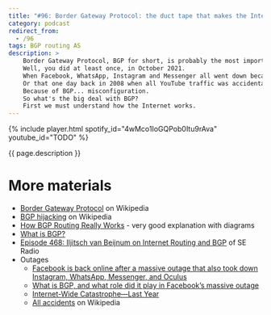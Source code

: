 ```yaml
---
title: "#96: Border Gateway Protocol: the duct tape that makes the Internet work"
category: podcast
redirect_from:
  - /96
tags: BGP routing AS
description: >
    Border Gateway Protocol, BGP for short, is probably the most important protocols you might have never heard of.
    Well, you did at least once, in October 2021.
    When Facebook, WhatsApp, Instagram and Messenger all went down because of BGP misconfiguration.
    Or that one day back in 2008 when all YouTube traffic was accidentally routed to Pakistan.
    Because of BGP... misconfiguration.
    So what's the big deal with BGP?
    First we must understand how the Internet works.
---
```


{% include player.html spotify_id="4wMco1IoGQPob0Itu9rAva" youtube_id="TODO" %}

{{ page.description }}

<!--
Internet is not a single network of computers.
It's a network of smaller networks.
Your Internet Service Provider, like Comcast or Verizon is a network of computers and routers.
Life would've been simple if all traffic was routed within one such network.
But more often than not, Verizon must communicate with Comcast.
Or even worse, it must route traffic through Comcast to eventually reach yet another network, like Facebook.
Each such network is called an autonomous system, _AS_ for short.

Again, life would have been simple if each and every AS would have been connected to each other.
For example, let's say there are three ASes, 1, 2 and 3.
Each one has a direct connection to the other two.
If you need to route traffic from AS 1 to AS 2, there's a fiber cable for that.
Also, each AS knows, which IP addresses belong to which AS.
But now, the fourth AS appears.
A new ISP, corporation, university, whatever.
It's no longer feasible to have a direct connection to all three existing ASes.
So AS 4 connects to AS 1 and 2 only.
There's not direct connection from 4 to 3.

This is where it gets interesting.
The AS 4 announces which IP chunks (known as prefixes) are handled by it.
This announcement happens via BGP protocol (surprise!)
AS 1 and AS 2 receive that message and keep it in their memory.
They also forward this to AS 3.
Now listen carefully.
AS 3 receives two somewhat conflicting messages.
One says that AS 4 is reachable through AS 1.
The other says that AS 4 is reachable through AS 2.
Both messages are correct and it's up to AS 3 to decide which route is better if it ever needs to connect to AS 4.

The beauty of BGP is that it's dynamic.
If AS 4 looses the connection to AS 1, it can still communicate with it through AS 2.
The network will heal itself, trying to fall back to the second best route.
Every time a network topography changes, there is a wave of BGP prefix updates being broadcasted.
It some sense, it's a highly distributed and decentralized shortest path algorithm, running on global scale.
In practice, we have tens of thousands of ASes worldwide.
And each AS knows, as of today, more than 1 million prefixes.
It means there is 1 million rules telling what's the optimal path to a certain IP subset.

BGP can also be quite brittle.
For example, if you accidentally announce that your IP prefixes are no longer reachable, your whole network is practically down.
It's still there, connected and operational.
But the rest of the Internet doesn't know how to get to you.
It's like you've erased your address from the map.
This is what happened to Facebook in 2021.
A similar thing happened when Pakistan tried to block YouTube in their country.
But they accidentally advertised this rule globally, cutting of the entire world from videos.

Turkish government went even further, routing the entirety of Internet traffic to Turkey.
Basically they claimed that every single IP on the planet is handled by one of their ISPs.
Needless to say, it caused a massive disruptions.

That's it, thanks for listening, bye!
-->

# More materials

* [Border Gateway Protocol](https://en.wikipedia.org/wiki/Border_Gateway_Protocol#Routing_table_growth) on Wikipedia
* [BGP hijacking](https://en.wikipedia.org/wiki/BGP_hijacking) on Wikipedia
* [How BGP Routing Really Works](https://www.bgp.org/blog/how-bgp-routing-really-works) - very good explanation with diagrams
* [What is BGP?](https://www.cloudflare.com/learning/security/glossary/what-is-bgp/)
* [Episode 468: Iljitsch van Beijnum on Internet Routing and BGP](https://www.se-radio.net/2021/07/episode-468-iljitsch-van-beijnum-on-internet-routing-and-bgp/) of SE Radio
* Outages
    * [Facebook is back online after a massive outage that also took down Instagram, WhatsApp, Messenger, and Oculus](https://www.theverge.com/2021/10/4/22708989/instagram-facebook-outage-messenger-whatsapp-error)
    * [What is BGP, and what role did it play in Facebook’s massive outage](https://www.theverge.com/2021/10/4/22709260/what-is-bgp-border-gateway-protocol-explainer-internet-facebook-outage)
    * [Internet-Wide Catastrophe—Last Year ](https://web.archive.org/web/20080228131639/http://www.renesys.com/blog/2005/12/internetwide_nearcatastrophela.shtml)
    * [All accidents](https://en.wikipedia.org/wiki/BGP_hijacking#Public_incidents) on Wikipedia
